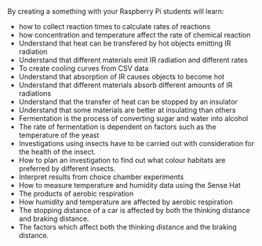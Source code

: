 By creating a something with your Raspberry Pi students will learn:

- how to collect reaction times to calculate rates of reactions
- how concentration and temperature affect the rate of chemical reaction
- Understand that heat can be transfered by hot objects emitting IR radiation
- Understand that different materials emit IR radiation and different rates
- To create cooling curves from CSV data 
- Understand that absorption of IR causes objects to become hot 
- Understand that different materials absorb different amounts of IR radiations 
- Understand that the transfer of heat can be stopped by an insulator
- Understand that some materials are better at insulating than others
- Fermentation is the process of converting sugar and water into alcohol
- The rate of fermentation is dependent on factors such as the temperature of the yeast
- Investigations using insects have to be carried out with consideration for the health of the insect.
- How to plan an investigation to find out what colour habitats are preferred by different insects.
- Interpret results from choice chamber experiments
- How to measure temperature and humidity data using the Sense Hat
- The products of aerobic respiration
- How humidity and temperature are affected by aerobic respiration
- The stopping distance of a car is affected by both the thinking distance and braking distance.
- The factors which affect both the thinking distance and the braking distance.
